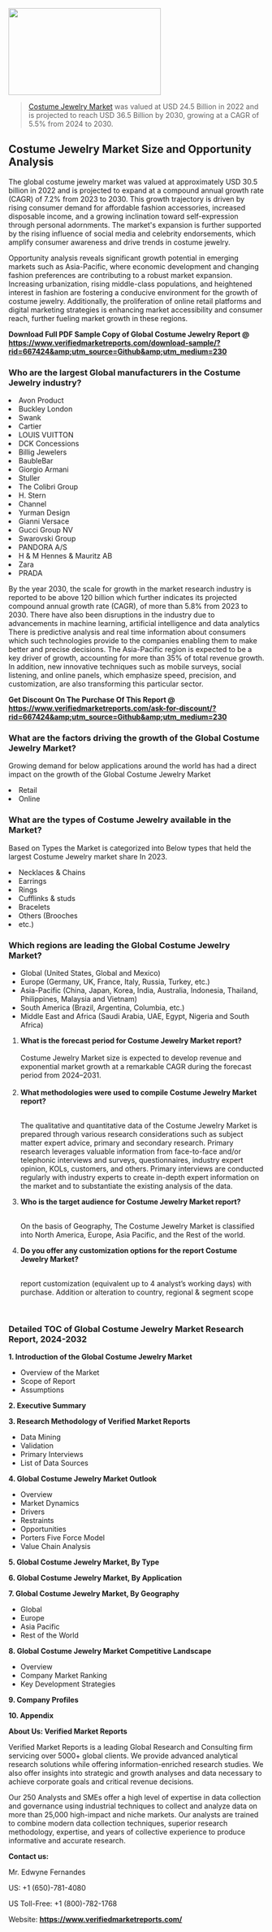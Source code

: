 <img src="https://ffe5etoiles.com/wp-content/uploads/2024/12/MST1-300x171.png" alt="" width="300" height="171" class="alignnone size-medium wp-image-20088" /><blockquote><p><p><a href="https://www.verifiedmarketreports.com/download-sample/?rid=667424&utm_source=Github&utm_medium=230" target="_blank">Costume Jewelry Market</a> was valued at USD 24.5 Billion in 2022 and is projected to reach USD 36.5 Billion by 2030, growing at a CAGR of 5.5% from 2024 to 2030.</p></blockquote><p><h2>Costume Jewelry Market Size and Opportunity Analysis</h2><p>The global costume jewelry market was valued at approximately USD 30.5 billion in 2022 and is projected to expand at a compound annual growth rate (CAGR) of 7.2% from 2023 to 2030. This growth trajectory is driven by rising consumer demand for affordable fashion accessories, increased disposable income, and a growing inclination toward self-expression through personal adornments. The market's expansion is further supported by the rising influence of social media and celebrity endorsements, which amplify consumer awareness and drive trends in costume jewelry.</p><p>Opportunity analysis reveals significant growth potential in emerging markets such as Asia-Pacific, where economic development and changing fashion preferences are contributing to a robust market expansion. Increasing urbanization, rising middle-class populations, and heightened interest in fashion are fostering a conducive environment for the growth of costume jewelry. Additionally, the proliferation of online retail platforms and digital marketing strategies is enhancing market accessibility and consumer reach, further fueling market growth in these regions.</p></p><p class=""><strong>Download Full PDF Sample Copy of Global Costume Jewelry Report @ <a href="https://www.verifiedmarketreports.com/download-sample/?rid=667424&amp;utm_source=Github&amp;utm_medium=230" target="_blank">https://www.verifiedmarketreports.com/download-sample/?rid=667424&amp;utm_source=Github&amp;utm_medium=230</a></strong></p><h3 id="" class="">Who are the largest Global manufacturers in the Costume Jewelry industry?</h3><p><li>Avon Product</li><li> Buckley London</li><li> Swank</li><li> Cartier</li><li> LOUIS VUITTON</li><li> DCK Concessions</li><li> Billig Jewelers</li><li> BaubleBar</li><li> Giorgio Armani</li><li> Stuller</li><li> The Colibri Group</li><li> H. Stern</li><li> Channel</li><li> Yurman Design</li><li> Gianni Versace</li><li> Gucci Group NV</li><li> Swarovski Group</li><li> PANDORA A/S</li><li> H & M Hennes & Mauritz AB</li><li> Zara</li><li> PRADA</li></p><div class=""><div class="" dir="" data-message-author-role="" data-message-id="" data-message-model-slug=""><div class=""><div class=""><div class=""><div class="" dir="" data-message-author-role="" data-message-id="" data-message-model-slug=""><div class=""><div class=""><p>By the year 2030, the scale for growth in the market research industry is reported to be above 120 billion which further indicates its projected compound annual growth rate (CAGR), of more than 5.8% from 2023 to 2030. There have also been disruptions in the industry due to advancements in machine learning, artificial intelligence and data analytics There is predictive analysis and real time information about consumers which such technologies provide to the companies enabling them to make better and precise decisions. The Asia-Pacific region is expected to be a key driver of growth, accounting for more than 35% of total revenue growth. In addition, new innovative techniques such as mobile surveys, social listening, and online panels, which emphasize speed, precision, and customization, are also transforming this particular sector.</p><p><strong>Get Discount On The Purchase Of This Report @&nbsp; <a href="https://www.verifiedmarketreports.com/ask-for-discount/?rid=667424&amp;utm_source=Github&amp;utm_medium=230" target="_blank">https://www.verifiedmarketreports.com/ask-for-discount/?rid=667424&amp;utm_source=Github&amp;utm_medium=230</a></strong></p></div></div></div></div></div></div></div></div><h3 id="" class="">What are the factors driving the growth of the Global Costume Jewelry Market?</h3><p id="" class="">Growing demand for below applications around the world has had a direct impact on the growth of the Global Costume Jewelry Market</p><p id="" class=""><li>Retail</li><li> Online</li></p><h3 id="" class="">What are the types of Costume Jewelry available in the Market?</h3><p id="" class="">Based on Types the Market is categorized into Below types that held the largest Costume Jewelry market share In 2023.</p><p id="" class=""><li>Necklaces & Chains</li><li> Earrings</li><li> Rings</li><li> Cufflinks & studs</li><li> Bracelets</li><li> Others (Brooches</li><li> etc.)</li></p><h3 id="" class="">Which regions are leading the Global Costume Jewelry Market?</h3><ul><li>Global (United States, Global and Mexico)</li><li>Europe (Germany, UK, France, Italy, Russia, Turkey, etc.)</li><li>Asia-Pacific (China, Japan, Korea, India, Australia, Indonesia, Thailand, Philippines, Malaysia and Vietnam)</li><li>South America (Brazil, Argentina, Columbia, etc.)</li><li>Middle East and Africa (Saudi Arabia, UAE, Egypt, Nigeria and South Africa)</li></ul><p><ol><li><strong>What is the forecast period for Costume Jewelry Market report?<br /></strong><br /><span data-sheets-root="1" data-sheets-value="{&quot;1&quot;:2,&quot;2&quot;:&quot;XXXX size is expected to develop revenue and exponential market growth at a remarkable CAGR during the forecast period from 2024&ndash;2030.&quot;}" data-sheets-userformat="{&quot;2&quot;:12674,&quot;4&quot;:{&quot;1&quot;:2,&quot;2&quot;:16776960},&quot;10&quot;:2,&quot;11&quot;:0,&quot;15&quot;:&quot;Arial&quot;,&quot;16&quot;:12}">Costume Jewelry Market size is expected to develop revenue and exponential market growth at a remarkable CAGR during the forecast period from 2024&ndash;2031.</span><br /><br /></li><li><strong>What methodologies were used to compile Costume Jewelry Market report?<br /><br /></strong><p>The qualitative and quantitative data of the&nbsp;Costume Jewelry Market is prepared through various research considerations such as subject matter expert advice, primary and secondary research. Primary research leverages valuable information from face-to-face and/or telephonic interviews and surveys, questionnaires, industry expert opinion, KOLs, customers, and others. Primary interviews are conducted regularly with industry experts to create in-depth expert information on the market and to substantiate the existing analysis of the data.&nbsp;</p></li><li><strong>Who is the target audience for Costume Jewelry Market report?<br /><br /></strong><p>On the basis of Geography, The&nbsp;Costume Jewelry Market is classified into North America, Europe, Asia Pacific, and the Rest of the world.</p></li><li><strong>Do you offer any customization options for the report Costume Jewelry Market?<br /><br /></strong><p>report customization (equivalent up to 4 analyst&rsquo;s working days) with purchase. Addition or alteration to country, regional &amp; segment scope</p><p>&nbsp;</p></li></ol></p><h3 id="" class="">Detailed TOC of Global Costume Jewelry Market Research Report, 2024-2032</h3><p id="" class=""><strong>1. Introduction of the Global Costume Jewelry Market</strong></p><ul><li>Overview of the Market</li><li>Scope of Report</li><li>Assumptions</li></ul><p id="" class=""><strong>2. Executive Summary</strong></p><p id="" class=""><strong>3. Research Methodology of&nbsp;Verified Market Reports</strong></p><ul><li>Data Mining</li><li>Validation</li><li>Primary Interviews</li><li>List of Data Sources</li></ul><p id="" class=""><strong>4. Global Costume Jewelry Market Outlook</strong></p><ul><li>Overview</li><li>Market Dynamics</li><li>Drivers</li><li>Restraints</li><li>Opportunities</li><li>Porters Five Force Model</li><li>Value Chain Analysis</li></ul><p id="" class=""><strong>5. Global Costume Jewelry Market, By&nbsp;Type</strong></p><p id="" class=""><strong>6. Global Costume Jewelry Market, By Application</strong></p><p id="" class=""><strong>7. Global Costume Jewelry Market, By Geography</strong></p><ul><li>Global</li><li>Europe</li><li>Asia Pacific</li><li>Rest of the World</li></ul><p id="" class=""><strong>8. Global Costume Jewelry Market Competitive Landscape</strong></p><ul><li>Overview</li><li>Company Market Ranking</li><li>Key Development Strategies</li></ul><p id="" class=""><strong>9. Company Profiles</strong></p><p id="" class=""><strong>10. Appendix</strong></p><p id="" class=""><strong>About Us: Verified Market Reports</strong></p><p id="" class="">Verified Market Reports is a leading Global Research and Consulting firm servicing over 5000+ global clients. We provide advanced analytical research solutions while offering information-enriched research studies. We also offer insights into strategic and growth analyses and data necessary to achieve corporate goals and critical revenue decisions.</p><p id="" class="">Our 250 Analysts and SMEs offer a high level of expertise in data collection and governance using industrial techniques to collect and analyze data on more than 25,000 high-impact and niche markets. Our analysts are trained to combine modern data collection techniques, superior research methodology, expertise, and years of collective experience to produce informative and accurate research.</p><p id="" class=""><strong>Contact us:</strong></p><p id="" class="">Mr. Edwyne Fernandes</p><p id="" class="">US: +1 (650)-781-4080</p><p id="" class="">US Toll-Free: +1 (800)-782-1768</p><p id="" class="">Website: <a target="" data-test-app-aware-link=""><strong>https://www.verifiedmarketreports.com/</strong></a></p>
